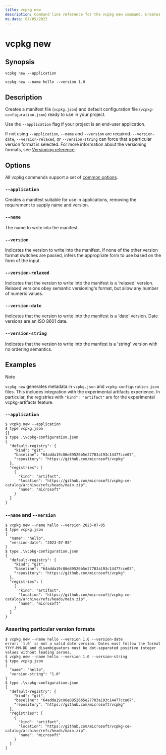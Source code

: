 ```yaml
---
title: vcpkg new
description: Command line reference for the vcpkg new command. Creates a new manifest in the current directory.
ms.date: 07/05/2023
---
```

# vcpkg new

## Synopsis

```console
vcpkg new --application
```

```console
vcpkg new --name hello --version 1.0
```

## Description

Creates a manifest file (`vcpkg.json`) and default configuration file (`vcpkg-configuration.json`)
ready to use in your project.

Use the `--application` flag if your project is an end-user application.

If not using `--application`, `--name` and `--version` are required. `--version-date`,
`--version-relaxed`, or `--version-string` can force that a particular version format is selected.
For more information about the versioning formats, see
[Versioning reference](../users/versioning.md).

## Options

All vcpkg commands support a set of [common options](common-options.md).

### `--application`

Creates a manifest suitable for use in applications, removing the requirement to supply name and
version.

### `--name`

The name to write into the manifest.

### `--version`

Indicates the version to write into the manifest. If none of the other version format switches are
passed, infers the appropriate form to use based on the form of the input.

### `--version-relaxed`

Indicates that the version to write into the manifest is a 'relaxed' version. Relaxed versions
obey semantic versioning's format, but allow any number of numeric values.

### `--version-date`

Indicates that the version to write into the manifest is a 'date' version. Date versions are an
ISO 8601 date.

### `--version-string`

Indicates that the version to write into the manfest is a 'string' version with no ordering
semantics.

## Examples

> [!NOTE]
> `vcpkg new` generates metadata in `vcpkg.json` and `vcpkg-configuration.json` files. This includes
> integration with the experimental artifacts experience. In particular, the registries with
> `"kind": "artifact"` are for the experimental vcpkg-artifacts feature.

### `--application`

```console
$ vcpkg new --application
$ type vcpkg.json
{}
$ type .\vcpkg-configuration.json
{
  "default-registry": {
    "kind": "git",
    "baseline": "64adda19c86e89526b5e27703a193c14477cce07",
    "repository": "https://github.com/microsoft/vcpkg"
  },
  "registries": [
    {
      "kind": "artifact",
      "location": "https://github.com/microsoft/vcpkg-ce-catalog/archive/refs/heads/main.zip",
      "name": "microsoft"
    }
  ]
}
```

### `--name` and `--version`

```console
$ vcpkg new --name hello --version 2023-07-05
$ type vcpkg.json
{
  "name": "hello",
  "version-date": "2023-07-05"
}
$ type .\vcpkg-configuration.json
{
  "default-registry": {
    "kind": "git",
    "baseline": "64adda19c86e89526b5e27703a193c14477cce07",
    "repository": "https://github.com/microsoft/vcpkg"
  },
  "registries": [
    {
      "kind": "artifact",
      "location": "https://github.com/microsoft/vcpkg-ce-catalog/archive/refs/heads/main.zip",
      "name": "microsoft"
    }
  ]
}
```

### Asserting particular version formats

```console
$ vcpkg new --name hello --version 1.0 --version-date
error: `1.0` is not a valid date version. Dates must follow the format YYYY-MM-DD and disambiguators must be dot-separated positive integer values without leading zeroes.
$ vcpkg new --name hello --version 1.0 --version-string
$ type vcpkg.json
{
  "name": "hello",
  "version-string": "1.0"
}
$ type .\vcpkg-configuration.json
{
  "default-registry": {
    "kind": "git",
    "baseline": "64adda19c86e89526b5e27703a193c14477cce07",
    "repository": "https://github.com/microsoft/vcpkg"
  },
  "registries": [
    {
      "kind": "artifact",
      "location": "https://github.com/microsoft/vcpkg-ce-catalog/archive/refs/heads/main.zip",
      "name": "microsoft"
    }
  ]
}
```
